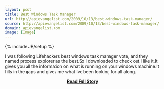 ```yaml
---
layout: post
title: Best Windows Task Manager
url: http://apievangelist.com/2009/10/13/best-windows-task-manager/
source: http://apievangelist.com/2009/10/13/best-windows-task-manager/
domain: apievangelist.com
image: [Image]
---
```

{% include JB/setup %}<p>I was following Lifehackers best windows task manager vote, and they named process explorer as the best.So I downloaded to check out.I like it.It gives you all the information on what is running on your windows machine.It fills in the gaps and gives me what Ive been looking for all along.</p>
<center><p><a href="http://apievangelist.com/2009/10/13/best-windows-task-manager/" style='padding:25px; font-sze:18px; font-weight: bold;'>Read Full Story</a></p></center>
